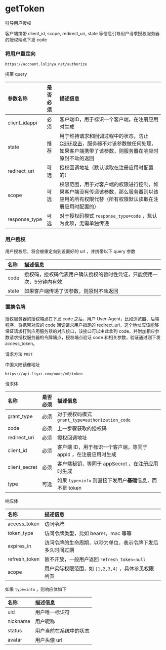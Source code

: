 # getToken

引导用户授权

客户端携带 client_id, scope, redirect_uri, state 等信息引导用户请求授权服务器的授权端点下发 code

### 将用户重定向

```
https://account.lolinya.net/authorize
```

携带 query

| 参数名称      | 是否必须 | 描述信息                                                                                                                                                                       |
| :------------ | :------- | :----------------------------------------------------------------------------------------------------------------------------------------------------------------------------- |
| client_idappi | 必须     | 客户端ID，用于标识一个客户端，在注册应用时生成                                                                                                                                 |
| state         | 推荐     | 用于维持请求和回调过程中的状态，防止[CSRF攻击](https://zh.wikipedia.org/wiki/跨站请求伪造)，服务器不对该参数做任何处理，如果客户端携带了该参数，则服务器在响应时原封不动的返回 |
| redirect_uri  | 可选     | 授权回调地址（默认读取在注册应用时配置的）                                                                                                                                     |
| scope         | 可选     | 权限范围，用于对客户端的权限进行控制，如果客户端没有传递该参数，那么服务器则以该应用的所有权限代替（所有权限默认读取在注册应用时配置的）                                       |
| response_type | 可选     | 对于授权码模式 `response_type=code` ，默认为此项，无需单独传递                                                                                                                 |

### 用户授权

用户授权后，将会被重定向到设置好的 url ，并携带以下 query 参数

| 名称  | 描述信息                                                              |
| :---- | :-------------------------------------------------------------------- |
| code  | 授权码，授权码代表用户确认授权的暂时性凭证，只能使用一次，5分钟内有效 |
| state | 如果客户端传递了该参数，则原封不动返回                                |

### 置换令牌

授权服务器的授权端点在下发 code 之后，用户 User-Agent，比如浏览器、后端程序，将携带对应的 code 回调请求用户指定的 redirect_url，这个地址应该能够保证请求打到应用服务器的对应接口，该接口可以由此拿到 code，并附加相应参数请求授权服务器的令牌端点，授权端点验证 code 和相关参数，验证通过则下发 access_token。

请求方法 `POST`

中国大陆镜像地址

```
https://api.liyxi.com/node/v0/token
```

请求体

| 名称          | 是否必须 | 描述信息                                                       |
| :------------ | :------- | :------------------------------------------------------------- |
| grant_type    | 必须     | 对于授权码模式 `grant_type=authorization_code`                 |
| code          | 必须     | 上一步骤获取的授权码                                           |
| redirect_uri  | 必须     | 授权回调地址                                                   |
| client_id     | 必须     | 客户端 ID，用于标识一个客户端，等同于 appId ，在注册应用时生成 |
| client_secret | 必须     | 客户端秘钥，等同于 appSecret ，在注册应用时生成                |
| type          | 可选     | 如果 `type=info` 则直接下发用户**基础**信息，而不是 token      |

响应体

| 名称          | 描述信息                                                   |
| :------------ | :--------------------------------------------------------- |
| access_token  | 访问令牌                                                   |
| token_type    | 访问令牌类型，比如 bearer，mac 等等                        |
| expires_in    | 访问令牌的生命周期，以秒为单位，表示令牌下发后多久时间过期 |
| refresh_token | 暂不开放，一般用户返回 `refresh_token=null`                |
| scope         | 用户实际权限范围，如 `[1,2,3,4]` ，具体参见权限列表        |

如果 `type=info` ，则响应体如下

| 名称     | 描述信息               |
| :------- | :--------------------- |
| uid      | 用户唯一标识符         |
| nickname | 用户昵称               |
| status   | 用户当前在系统中的状态 |
| avatar   | 用户头像 url           |
